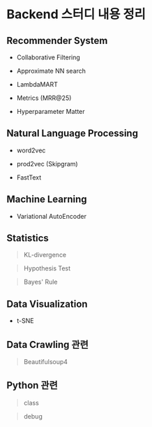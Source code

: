 # Backend 스터디 내용 정리

## Recommender System

- Collaborative Filtering

- Approximate NN search

- LambdaMART

- Metrics (MRR@25)

- Hyperparameter Matter

## Natural Language Processing

- word2vec

- prod2vec (Skipgram)

- FastText

## Machine Learning

- Variational AutoEncoder

## Statistics

> KL-divergence

> Hypothesis Test

> Bayes' Rule

## Data Visualization

- t-SNE

## Data Crawling 관련

> Beautifulsoup4

## Python 관련

> class

> debug
